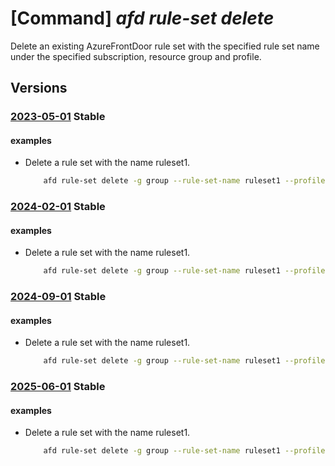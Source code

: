 # [Command] _afd rule-set delete_

Delete an existing AzureFrontDoor rule set with the specified rule set name under the specified subscription, resource group and profile.

## Versions

### [2023-05-01](/Resources/mgmt-plane/L3N1YnNjcmlwdGlvbnMve30vcmVzb3VyY2Vncm91cHMve30vcHJvdmlkZXJzL21pY3Jvc29mdC5jZG4vcHJvZmlsZXMve30vcnVsZXNldHMve30=/2023-05-01.xml) **Stable**

<!-- mgmt-plane /subscriptions/{}/resourcegroups/{}/providers/microsoft.cdn/profiles/{}/rulesets/{} 2023-05-01 -->

#### examples

- Delete a rule set with the name ruleset1.
    ```bash
        afd rule-set delete -g group --rule-set-name ruleset1 --profile-name profile
    ```

### [2024-02-01](/Resources/mgmt-plane/L3N1YnNjcmlwdGlvbnMve30vcmVzb3VyY2Vncm91cHMve30vcHJvdmlkZXJzL21pY3Jvc29mdC5jZG4vcHJvZmlsZXMve30vcnVsZXNldHMve30=/2024-02-01.xml) **Stable**

<!-- mgmt-plane /subscriptions/{}/resourcegroups/{}/providers/microsoft.cdn/profiles/{}/rulesets/{} 2024-02-01 -->

#### examples

- Delete a rule set with the name ruleset1.
    ```bash
        afd rule-set delete -g group --rule-set-name ruleset1 --profile-name profile
    ```

### [2024-09-01](/Resources/mgmt-plane/L3N1YnNjcmlwdGlvbnMve30vcmVzb3VyY2Vncm91cHMve30vcHJvdmlkZXJzL21pY3Jvc29mdC5jZG4vcHJvZmlsZXMve30vcnVsZXNldHMve30=/2024-09-01.xml) **Stable**

<!-- mgmt-plane /subscriptions/{}/resourcegroups/{}/providers/microsoft.cdn/profiles/{}/rulesets/{} 2024-09-01 -->

#### examples

- Delete a rule set with the name ruleset1.
    ```bash
        afd rule-set delete -g group --rule-set-name ruleset1 --profile-name profile
    ```

### [2025-06-01](/Resources/mgmt-plane/L3N1YnNjcmlwdGlvbnMve30vcmVzb3VyY2Vncm91cHMve30vcHJvdmlkZXJzL21pY3Jvc29mdC5jZG4vcHJvZmlsZXMve30vcnVsZXNldHMve30=/2025-06-01.xml) **Stable**

<!-- mgmt-plane /subscriptions/{}/resourcegroups/{}/providers/microsoft.cdn/profiles/{}/rulesets/{} 2025-06-01 -->

#### examples

- Delete a rule set with the name ruleset1.
    ```bash
        afd rule-set delete -g group --rule-set-name ruleset1 --profile-name profile
    ```
